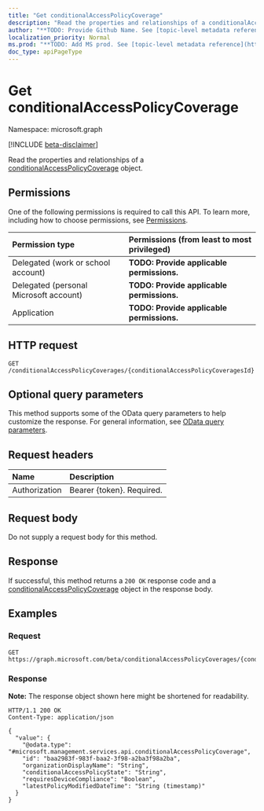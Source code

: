 ```yaml
---
title: "Get conditionalAccessPolicyCoverage"
description: "Read the properties and relationships of a conditionalAccessPolicyCoverage object."
author: "**TODO: Provide Github Name. See [topic-level metadata reference](https://msgo.azurewebsites.net/add/document/guidelines/metadata.html#topic-level-metadata)**"
localization_priority: Normal
ms.prod: "**TODO: Add MS prod. See [topic-level metadata reference](https://msgo.azurewebsites.net/add/document/guidelines/metadata.html#topic-level-metadata)**"
doc_type: apiPageType
---
```


# Get conditionalAccessPolicyCoverage
Namespace: microsoft.graph

[!INCLUDE [beta-disclaimer](../../includes/beta-disclaimer.md)]

Read the properties and relationships of a [conditionalAccessPolicyCoverage](../resources/conditionalaccesspolicycoverage.md) object.

## Permissions
One of the following permissions is required to call this API. To learn more, including how to choose permissions, see [Permissions](/graph/permissions-reference).

|Permission type|Permissions (from least to most privileged)|
|:---|:---|
|Delegated (work or school account)|**TODO: Provide applicable permissions.**|
|Delegated (personal Microsoft account)|**TODO: Provide applicable permissions.**|
|Application|**TODO: Provide applicable permissions.**|

## HTTP request

<!-- {
  "blockType": "ignored"
}
-->
``` http
GET /conditionalAccessPolicyCoverages/{conditionalAccessPolicyCoveragesId}
```

## Optional query parameters
This method supports some of the OData query parameters to help customize the response. For general information, see [OData query parameters](/graph/query-parameters).

## Request headers
|Name|Description|
|:---|:---|
|Authorization|Bearer {token}. Required.|

## Request body
Do not supply a request body for this method.

## Response

If successful, this method returns a `200 OK` response code and a [conditionalAccessPolicyCoverage](../resources/conditionalaccesspolicycoverage.md) object in the response body.

## Examples

### Request
<!-- {
  "blockType": "request",
  "name": "get_conditionalaccesspolicycoverage"
}
-->
``` http
GET https://graph.microsoft.com/beta/conditionalAccessPolicyCoverages/{conditionalAccessPolicyCoveragesId}
```


### Response
**Note:** The response object shown here might be shortened for readability.
<!-- {
  "blockType": "response",
  "truncated": true,
  "@odata.type": "microsoft.management.services.api.conditionalAccessPolicyCoverage"
}
-->
``` http
HTTP/1.1 200 OK
Content-Type: application/json

{
  "value": {
    "@odata.type": "#microsoft.management.services.api.conditionalAccessPolicyCoverage",
    "id": "baa2983f-983f-baa2-3f98-a2ba3f98a2ba",
    "organizationDisplayName": "String",
    "conditionalAccessPolicyState": "String",
    "requiresDeviceCompliance": "Boolean",
    "latestPolicyModifiedDateTime": "String (timestamp)"
  }
}
```

